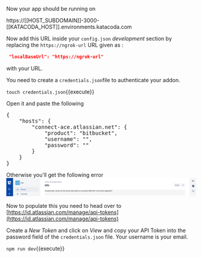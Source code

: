 Now your app should be  running on 

https://[[HOST_SUBDOMAIN]]-3000-[[KATACODA_HOST]].environments.katacoda.com 

Now add this URL inside your `config.json` *development* section by replacing the `https://ngrok-url` URL given as : 
```json
 "localBaseUrl": "https://ngrok-url"
```  
with your URL.  

You need to create a `credentials.json`file to authenticate your addon. 

`touch credentials.json`{{execute}}

Open it and paste the following

<pre class="file" data-filename="credentials.json" data-target="replace">
{
    "hosts": {
        "connect-ace.atlassian.net": {
            "product": "bitbucket",
            "username": "",
            "password": ""
        }
    }
}
</pre> 


Otherwise you'll get the following error  
![Auth Error](./assets/authorizationerrorfix.png) 

Now to populate this you need to head over to [https://id.atlassian.com/manage/api-tokens](https://id.atlassian.com/manage/api-tokens)

Create a *New Token* and click on *View* and copy your API Token into the  password field of the `credentials.json` file. Your username is your email. 

`npm run dev`{{execute}} 